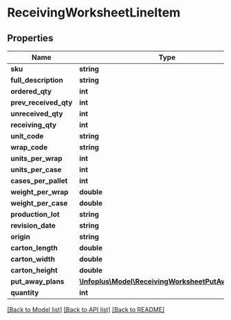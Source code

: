 # ReceivingWorksheetLineItem

## Properties
Name | Type | Description | Notes
------------ | ------------- | ------------- | -------------
**sku** | **string** |  | [optional] 
**full_description** | **string** |  | [optional] 
**ordered_qty** | **int** |  | [optional] 
**prev_received_qty** | **int** |  | [optional] 
**unreceived_qty** | **int** |  | [optional] 
**receiving_qty** | **int** |  | 
**unit_code** | **string** |  | 
**wrap_code** | **string** |  | 
**units_per_wrap** | **int** |  | [optional] 
**units_per_case** | **int** |  | [optional] 
**cases_per_pallet** | **int** |  | [optional] 
**weight_per_wrap** | **double** |  | 
**weight_per_case** | **double** |  | [optional] 
**production_lot** | **string** |  | [optional] 
**revision_date** | **string** |  | [optional] 
**origin** | **string** |  | [optional] 
**carton_length** | **double** |  | [optional] 
**carton_width** | **double** |  | [optional] 
**carton_height** | **double** |  | [optional] 
**put_away_plans** | [**\Infoplus\Model\ReceivingWorksheetPutAwayPlan[]**](ReceivingWorksheetPutAwayPlan.md) |  | [optional] 
**quantity** | **int** |  | [optional] 

[[Back to Model list]](../README.md#documentation-for-models) [[Back to API list]](../README.md#documentation-for-api-endpoints) [[Back to README]](../README.md)


